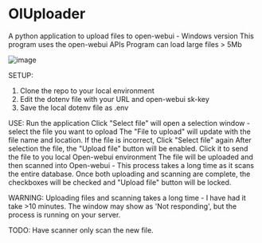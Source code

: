 # OIUploader
A python application to upload files to open-webui - Windows version
This program uses the open-webui APIs
Program can load large files > 5Mb


![image](https://github.com/user-attachments/assets/d504e749-9706-4998-b23d-ce56e92d191e)

SETUP:
1. Clone the repo to your local environment
2. Edit the dotenv file with your URL and open-webui sk-key
3. Save the local dotenv file as .env

 USE:
 Run the application
 Click "Select file" will open a selection window - select the file you want to opload
 The "File to upload" will update with the file name and location. If the file is incorrect, Click "Select file" again
 After selection the file, the "Upload file" button will be enabled. Click it to send the file to you local Open-webui environment
 The file will be uploaded and then scanned into Open-webui - This process takes a long time as it scans the entire database.
 Once both uploading and scanning are complete, the checkboxes will be checked and "Upload file" button will be locked.

 WARNING:
Uploading files and scanning takes a long time - I have had it take >10 minutes. The window may show as 'Not responding', but the process is running on your server.

TODO:
Have scanner only scan the new file.
